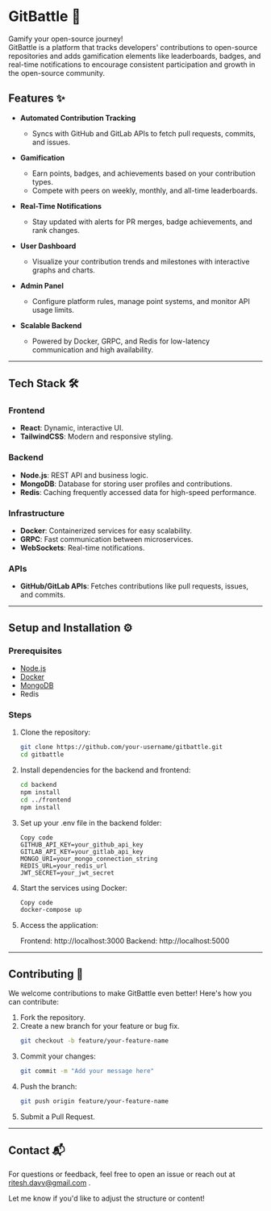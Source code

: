 # GitBattle 🚀  

Gamify your open-source journey!  
GitBattle is a platform that tracks developers' contributions to open-source repositories and adds gamification elements like leaderboards, badges, and real-time notifications to encourage consistent participation and growth in the open-source community.

## Features ✨  

- **Automated Contribution Tracking**  
  - Syncs with GitHub and GitLab APIs to fetch pull requests, commits, and issues.  

- **Gamification**  
  - Earn points, badges, and achievements based on your contribution types.  
  - Compete with peers on weekly, monthly, and all-time leaderboards.  

- **Real-Time Notifications**  
  - Stay updated with alerts for PR merges, badge achievements, and rank changes.  

- **User Dashboard**  
  - Visualize your contribution trends and milestones with interactive graphs and charts.  

- **Admin Panel**  
  - Configure platform rules, manage point systems, and monitor API usage limits.  

- **Scalable Backend**  
  - Powered by Docker, GRPC, and Redis for low-latency communication and high availability.  

---

## Tech Stack 🛠  

### Frontend  
- **React**: Dynamic, interactive UI.  
- **TailwindCSS**: Modern and responsive styling.  

### Backend  
- **Node.js**: REST API and business logic.  
- **MongoDB**: Database for storing user profiles and contributions.  
- **Redis**: Caching frequently accessed data for high-speed performance.  

### Infrastructure  
- **Docker**: Containerized services for easy scalability.  
- **GRPC**: Fast communication between microservices.  
- **WebSockets**: Real-time notifications.  

### APIs  
- **GitHub/GitLab APIs**: Fetches contributions like pull requests, issues, and commits.  

---

## Setup and Installation ⚙️  

### Prerequisites  
- [Node.js](https://nodejs.org/)  
- [Docker](https://www.docker.com/)  
- [MongoDB](https://www.mongodb.com/)  
- Redis  

### Steps  

1. Clone the repository:  
   ```bash
   git clone https://github.com/your-username/gitbattle.git
   cd gitbattle

2. Install dependencies for the backend and frontend:

    ```bash
    cd backend
    npm install
    cd ../frontend
    npm install

3. Set up your .env file in the backend folder:

    ```env
    Copy code
    GITHUB_API_KEY=your_github_api_key
    GITLAB_API_KEY=your_gitlab_api_key
    MONGO_URI=your_mongo_connection_string
    REDIS_URL=your_redis_url
    JWT_SECRET=your_jwt_secret

4. Start the services using Docker:

    ```bash
    Copy code
    docker-compose up 

5. Access the application:

    Frontend: http://localhost:3000
    Backend: http://localhost:5000

---


## Contributing 🤝
We welcome contributions to make GitBattle even better! Here's how you can contribute:

1. Fork the repository.
2. Create a new branch for your feature or bug fix.
    ```bash
    git checkout -b feature/your-feature-name
3. Commit your changes:
    ```bash
    git commit -m "Add your message here"
4. Push the branch:
    ```bash
    git push origin feature/your-feature-name
5. Submit a Pull Request.


---

## Contact 📬
For questions or feedback, feel free to open an issue or reach out at ritesh.davv@gmail.com .

Let me know if you'd like to adjust the structure or content!
